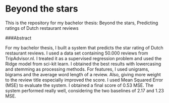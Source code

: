 # Beyond the stars

This is the repository for my bachelor thesis: Beyond the stars, Predicting ratings of Dutch restaurant reviews

###Abstract

For my bachelor thesis, I built a system that predicts the star rating of Dutch restaurant reviews. I used a data set containing 50.000 reviews from TripAdvisor.nl. I treated it as a supervised regression problem and used the Ridge model from sci-kit learn. I obtained the best results with lowercasing and stemming as processing methods. For features, I used unigrams, bigrams and the average word length of a review. Also, giving more weight to the review title especially improved the score. I used Mean Squared Error (MSE) to evaluate the system. I obtained a final score of 0.53 MSE. The system performed really well, considering the two baselines of 2.17 and 1.23 MSE. 